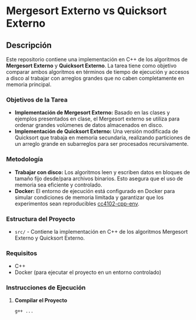 # Mergesort Externo vs Quicksort Externo

## Descripción

Este repositorio contiene una implementación en C++ de los algoritmos de **Mergesort Externo** y **Quicksort Externo**. La tarea tiene como objetivo comparar ambos algoritmos en términos de tiempo de ejecución y accesos a disco al trabajar con arreglos grandes que no caben completamente en memoria principal.

### Objetivos de la Tarea

- **Implementación de Mergesort Externo:** Basado en las clases y ejemplos presentados en clase, el Mergesort externo se utiliza para ordenar grandes volúmenes de datos almacenados en disco.
- **Implementación de Quicksort Externo:** Una versión modificada de Quicksort que trabaja en memoria secundaria, realizando particiones de un arreglo grande en subarreglos para ser procesados recursivamente.

### Metodología

- **Trabajar con disco:** Los algoritmos leen y escriben datos en bloques de tamaño fijo desde/para archivos binarios. Esto asegura que el uso de memoria sea eficiente y controlado.
- **Docker:** El entorno de ejecución está configurado en Docker para simular condiciones de memoria limitada y garantizar que los experimentos sean reproducibles [cc4102-cpp-env](https://hub.docker.com/r/pabloskewes/cc4102-cpp-env).

### Estructura del Proyecto

- `src/` - Contiene la implementación en C++ de los algoritmos Mergesort Externo y Quicksort Externo.

### Requisitos

- C++
- Docker (para ejecutar el proyecto en un entorno controlado)
  
### Instrucciones de Ejecución

1. **Compilar el Proyecto**
   ```bash
   g++ ...
